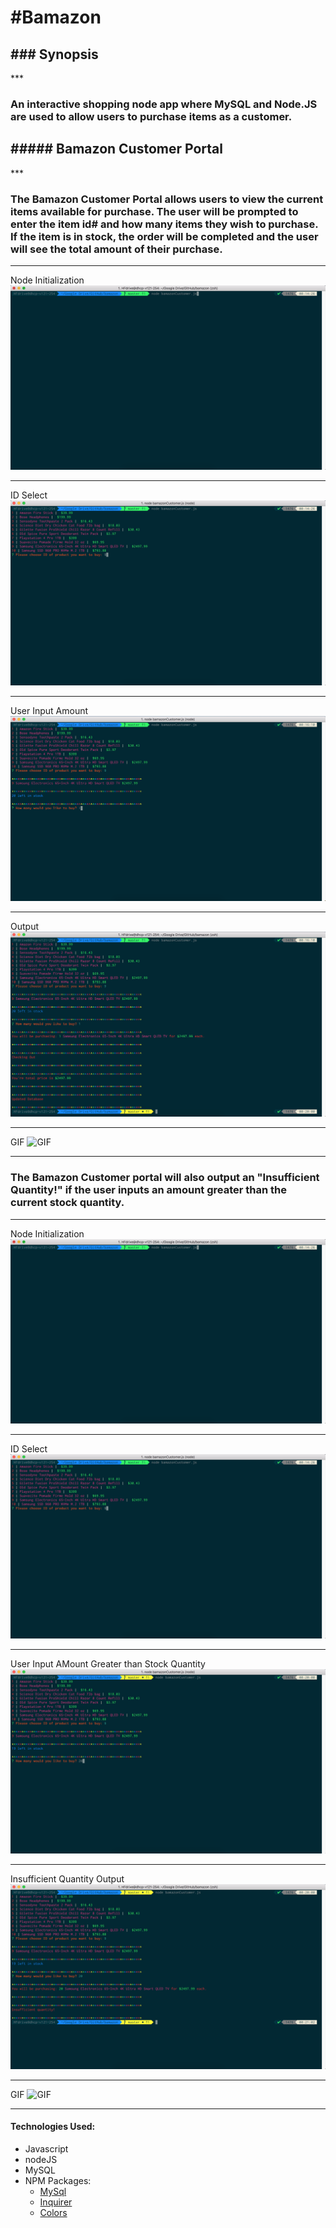<h1>#Bamazon</h1>

<h2>### Synopsis</h2>
***

<h3>An interactive shopping node app where MySQL and Node.JS are used to allow users to purchase items as a customer.</h3>

<h2>##### Bamazon Customer Portal</h2>
***

<h3>The Bamazon Customer Portal allows users to view the current items available for purchase.  The user will be prompted to enter the item id# and how many items they wish to purchase.  If the item is in stock, the order will be completed and the user will see the total amount of their purchase.</h3>

***
Node Initialization
![Node](assets/nodeInit.png)
***
ID Select
![ID](assets/id.png)
***
User Input Amount
![Amount](assets/amount.png)
***
Output
![Output](assets/output.png)
***
GIF
![GIF](https://media.giphy.com/media/3o6fJ6uEPHVtmsq0NO/giphy.gif)

***
<h3>The Bamazon Customer portal will also output an "Insufficient Quantity!" if the user inputs an amount greater than the current stock quantity.</h3>

***
Node Initialization
![Node](assets/nodeInit.png)
***
ID Select
![ID](assets/id.png)
***
User Input AMount Greater than Stock Quantity
![No Stock](assets/noStock.png)
***
Insufficient Quantity Output
![No Stock Output](assets/noStockOutput.png)
***
GIF
![GIF](https://media.giphy.com/media/l2RnvZtMjSdmDusve/giphy.gif)

***
#### Technologies Used:
* Javascript
* nodeJS
* MySQL
* NPM Packages:
	- [MySql](github.com/mysqljs/mysql)
	- [Inquirer](github.com/SBoudrias/Inquirer.js)
	- [Colors](github.com/Marak/colors.js)

